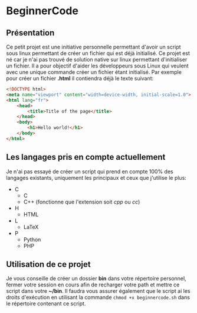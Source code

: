 # BeginnerCode

## Présentation

Ce petit projet est une initiative personnelle permettant d'avoir un script sous linux permettant de créer un fichier qui est déjà initialisé. Ce projet est né car je n'ai pas trouvé de solution native sur linux permettant d'initialiser un fichier. Il a pour objectif d'aider les développeurs sous Linux qui veulent avec une unique commande créer un fichier étant initialisé. Par exemple pour créer un fichier <b>.html</b> il contiendra déjà le texte suivant:  
```html
<!DOCTYPE html>
<meta name="viewport" content="width=device-width, initial-scale=1.0">
<html lang="fr">
	<head>
		<title>Title of the page</title>
	</head>
	<body>
		<h1>Hello world!</h1>
	</body>
</html>
```

## Les langages pris en compte actuellement

Je n'ai pas essayé de créer un script qui prend en compte 100% des langages existants, uniquement les principaux et ceux que j'utilise le plus:  

+ C
    + C
    + C++ (fonctionne que l'extension soit <i>cpp</i> ou <i>cc</i>)
+ H
    + HTML
+ L
	+ LaTeX
+ P
    + Python
	+ PHP

## Utilisation de ce projet

Je vous conseille de créer un dossier <b>bin</b> dans votre répertoire personnel, fermer votre session en cours afin de recharger votre path et mettre ce script dans votre <b>~/bin</b>. Il faudra vous assurer également que le script ai les droits d'exécution en utilisant la commande ```chmod +x beginnercode.sh``` dans le répertoire contenant ce script.  
